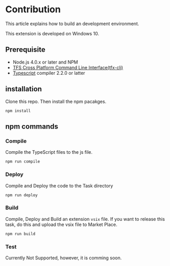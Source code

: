 # Contribution 

This article explains how to build an development environment. 

This extension is developed on Windows 10. 

## Prerequisite

* Node.js 4.0.x or later and NPM
* [TFS Cross Platform Command Line Interface(tfx-cli)](https://github.com/microsoft/tfs-cli)
* [Typescript](https://www.typescriptlang.org/docs/handbook/typescript-in-5-minutes.html) compiler 2.2.0 or latter

## installation

Clone this repo. Then install the npm pacakges. 

```
npm install
```

## npm commands 

### Compile 

Compile the TypeScript files to the js file.

```
npm run compile
```

### Deploy

Compile and Deploy the code to the Task directory

``` 
npm run deploy
```

### Build

Compile, Deploy and Build an extension `vsix` file. 
If you want to release this task, do this and upload the vsix file to Market Place. 

```
npm run build
```

### Test 

Currently Not Supported, however, it is comming soon. 


